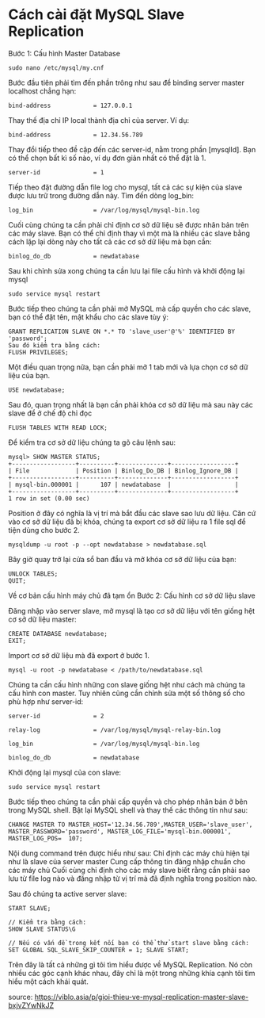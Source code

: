 # Cách cài đặt MySQL Slave Replication
Bước 1: Cấu hình Master Database
```
sudo nano /etc/mysql/my.cnf
```
Bước đầu tiên phải tìm đến phần trông như sau để binding server master localhost chẳng hạn:
```
bind-address            = 127.0.0.1
```
Thay thế địa chỉ IP local thành địa chỉ của server. Ví dụ:
```
bind-address            = 12.34.56.789
```
Thay đổi tiếp theo đề cập đến các server-id, nằm trong phần [mysqlId]. Bạn có thể chọn bất kì số nào, ví dụ đơn giản nhất có thể đặt là 1.
```
server-id               = 1
```
Tiếp theo đặt đường dẫn file log cho mysql, tất cả các sự kiện của slave được lưu trữ trong đường dẫn này. Tìm đến dòng log_bin:
```
log_bin                 = /var/log/mysql/mysql-bin.log
```
Cuối cùng chúng ta cần phải chỉ định cơ sở dữ liệu sẽ được nhân bản trên các máy slave. Bạn có thể chỉ định thay vì một mà là nhiều các slave bằng cách lặp lại dòng này cho tất cả các cơ sở dữ liệu mà bạn cần:
```
binlog_do_db            = newdatabase
```
Sau khi chỉnh sửa xong chúng ta cần lưu lại file cấu hình và khởi động lại mysql
```
sudo service mysql restart
```
Bước tiếp theo chúng ta cần phải mở MySQL mà cấp quyền cho các slave, bạn có thể đặt tên, mật khẩu cho các slave tùy ý:
```
GRANT REPLICATION SLAVE ON *.* TO 'slave_user'@'%' IDENTIFIED BY 'password';
Sau đó kiểm tra bằng cách:
FLUSH PRIVILEGES;
```
Một điều quan trọng nữa, bạn cần phải mở 1 tab mới và lựa chọn cơ sở dữ liệu của bạn.
```
USE newdatabase;
```
Sau đó, quan trọng nhất là bạn cần phải khóa cơ sở dữ liệu mà sau này các slave để ở chế độ chỉ đọc
```
FLUSH TABLES WITH READ LOCK;
```
Để kiểm tra cơ sở dữ liệu chúng ta gõ câu lệnh sau:
```
mysql> SHOW MASTER STATUS;
+------------------+----------+--------------+------------------+
| File             | Position | Binlog_Do_DB | Binlog_Ignore_DB |
+------------------+----------+--------------+------------------+
| mysql-bin.000001 |      107 | newdatabase  |                  |
+------------------+----------+--------------+------------------+
1 row in set (0.00 sec)
```
Position ở đây có nghĩa là vị trí mà bắt đầu các slave sao lưu dữ liệu. Căn cứ vào cơ sở dữ liệu đã bị khóa, chúng ta export cơ sở dữ liệu ra 1 file sql để tiện dùng cho bước 2.
```
mysqldump -u root -p --opt newdatabase > newdatabase.sql
```
Bây giờ quay trở lại cửa sổ ban đầu và mở khóa cơ sở dữ liệu của bạn:
```
UNLOCK TABLES;
QUIT;
```
Về cơ bản cấu hình máy chủ đã tạm ổn
Bước 2: Cấu hình cơ sở dữ liệu slave

Đăng nhập vào server slave, mở mysql là tạo cơ sở dữ liệu với tên giống hệt cơ sở dữ liệu master:
```
CREATE DATABASE newdatabase;
EXIT;
```
Import cơ sở dữ liệu mà đã export ở bước 1.
```
mysql -u root -p newdatabase < /path/to/newdatabase.sql
```
Chúng ta cần cấu hình những con slave giống hệt như cách mà chúng ta cấu hình con master. Tuy nhiên cũng cần chỉnh sửa một số thông số cho phù hợp như server-id:
```
server-id               = 2

relay-log               = /var/log/mysql/mysql-relay-bin.log

log_bin                 = /var/log/mysql/mysql-bin.log

binlog_do_db            = newdatabase
```
Khởi động lại mysql của con slave:
```
sudo service mysql restart
```
Bước tiếp theo chúng ta cần phải cấp quyền và cho phép nhân bản ở bên trong MySQL shell. Bật lại MySQL shell và thay thế các thông tin như sau:
```
CHANGE MASTER TO MASTER_HOST='12.34.56.789',MASTER_USER='slave_user', MASTER_PASSWORD='password', MASTER_LOG_FILE='mysql-bin.000001', MASTER_LOG_POS=  107;
```
Nội dung command trên được hiểu như sau:
Chỉ định các máy chủ hiện tại như là slave của server master
Cung cấp thông tin đăng nhập chuẩn cho các máy chủ
Cuối cùng chỉ định cho các máy slave biết rằng cần phải sao lưu từ file log nào và đăng nhập từ vị trí mà đã định nghĩa trong position nào.

Sau đó chúng ta active server slave:
```
START SLAVE;

// Kiểm tra bằng cách:
SHOW SLAVE STATUS\G

// Nếu có vấn đề trong kết nối bạn có thể thử start slave bằng cách:
SET GLOBAL SQL_SLAVE_SKIP_COUNTER = 1; SLAVE START;
```
Trên đây là tất cả những gì tôi tìm hiểu được về MySQL Replication. Nó còn nhiều các góc cạnh khác nhau, đây chỉ là một trong những khía cạnh tôi tìm hiểu một cách khái quát.



source: https://viblo.asia/p/gioi-thieu-ve-mysql-replication-master-slave-bxjvZYwNkJZ

